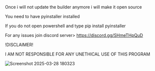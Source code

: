 Once i will not update the builder anymore i will make it open source 

You need to have pyinstaller installed

If you do not open powershell and type pip install pyinstaller

For any issues join discord server> https://discord.gg/SHmeTHpQuD

!DISCLAIMER!

I AM NOT RESPONSIBLE FOR ANY UNETHICAL USE OF THIS PROGRAM



![Screenshot 2025-03-28 180323](https://github.com/user-attachments/assets/944d2f1b-4fb2-43f8-aa24-0ec52321a446)
